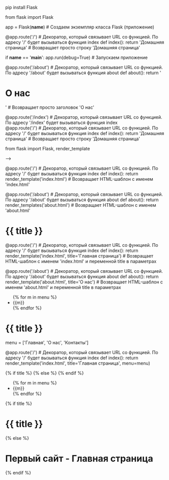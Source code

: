 <!-- Установка Flask -->

pip install Flask

<!-- Создаем рабочий файл site.py, импортируем Flask и пишем первое приложение. Просто переход на страницу -->

from flask import Flask

app = Flask(__name__)  # Создаем экземпляр класса Flask (приложение)

@app.route('/')  # Декоратор, который связывает URL со функцией. По адресу '/' будет вызываться функция index
def index():
    return 'Домашняя страница'  # Возвращает просто строку 'Домашняя страница'

if __name__ == '__main__':
    app.run(debug=True)  # Запускаем приложение

<!-- Если хотим добавить еще новую страницу, то добавляем еще один роутер -->

@app.route('/about')  # Декоратор, который связывает URL со функцией. По адресу '/about' будет вызываться функция about
def about():
    return '<h1>О нас</h1>'  # Возвращает просто заголовок 'О нас'

<!-- Если один и тот же обработчик (функция) должн срабатывать по нескольким адресам, то роутеры можно просто расположить друг над другом -->

@app.route('/index')  # Декоратор, который связывает URL со функцией. По адресу '/index' будет вызываться функция index  
@app.route('/')  # Декоратор, который связывает URL со функцией. По адресу '/' будет вызываться функция index
def index():
    return 'Домашняя страница'  # Возвращает просто строку 'Домашняя страница'

<!-- *************************************************************************************************************************************
2. Шаблонизаторы

Чтобы воспользоваться шаблонами необходимо дополнительно импортировать модуль из Flask -->

from flask import Flask, render_template

<!-- И тогда вызываем именно отдельно хранящийся шаблон.
Шаблоны берутся из подкаталога templates относитьльно нашей рабочей программы.
Создадим templstes/index.html в папке с site.py--> -->

@app.route('/')  # Декоратор, который связывает URL со функцией. По адресу '/' будет вызываться функция index
def index():
    return render_template('index.html')  # Возвращает HTML-шаблон с именем 'index.html'

<!-- Делаем тоже самое для второй страницы about  -->

@app.route('/about')  # Декоратор, который связывает URL со функцией. По адресу '/about' будет вызываться функция about
def about():
    return render_templates('about.html')  # Возвращает HTML-шаблон с именем 'about.html'

<!-- Параметры передаются в шаблоны с помощию {{ }}
Установим для title и заголовка h1 в обоих шаблонах -->

<!DOCTYPE html>
<html lang="en">
<head>
    <meta charset="UTF-8">
    <meta name="viewport" content="width=device-width, initial-scale=1.0">
    <title> {{ title }} </title>
</head>
<body>
    <h1> {{ title }} </h1>
</body>
</html>

<!-- И при передаче шаблона установим значение параметра title -->

@app.route('/')  # Декоратор, который связывает URL со функцией. По адресу '/' будет вызываться функция index
def index():
    return render_template('index.html', title='Главная страница')  # Возвращает HTML-шаблон с именем 'index.html' и переменной title в параметрах


@app.route('/about')  # Декоратор, который связывает URL со функцией. По адресу '/about' будет вызываться функция about
def about():
    return render_template('about.html', title='О нас')  # Возвращает HTML-шаблон с именем 'about.html' и переменной title в параметрах

<!-- Передадим список в шаблон. Выражения в шаблонах помещаются в {% %}. В конце обязательно закрытие выражения {% end... %} -->

</head>
<body>
    <ul>
        {% for m in menu %}
        <li>{{m}}</li>
        {% endfor %}
    </ul>
    <h1> {{ title }} </h1>
</body>
</html>

<!-- В коде пропишем этот список menu и укажем его так же при передаче шаблона. Укажем новый параметр menu и передадим в него наш список -->

menu = ['Главная', 'О нас', 'Контакты']

@app.route('/')  # Декоратор, который связывает URL со функцией. По адресу '/' будет вызываться функция index
def index():
    return render_template('index.html', title='Главная страница', menu=menu)

<!-- Немного усложним. Добавим условие if. Если передаем параметр title в обработчик - получаем Первый сайт - {{ title }}.
Если title не передается, то просто пишется заранее подготовленный текст "Первый сайт" -->

<head>
    <meta charset="UTF-8">
    <meta name="viewport" content="width=device-width, initial-scale=1.0">
    {% if title %}
        <title>Первый сайт - {{ title }}</title>
    {% else %}
        <title>Первый сайт</title>
    {% endif %}
</head>

<!-- Примерно тоже самое сделаем для body -->

<body>
    <ul>
        {% for m in menu %}
        <li>{{m}}</li>
        {% endfor %}
    </ul>
    {% if title %}
        <h1>{{ title }}</h1>
    {% else %}
        <h1>Первый сайт - Главная страница</h1>
    {% endif %}    
</body>

<!-- Тоже самое делаем для about -->














